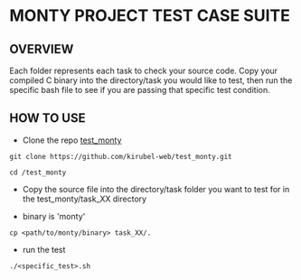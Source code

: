 # MONTY PROJECT TEST CASE SUITE

## OVERVIEW

Each folder represents each task to check your source code. Copy your compiled C binary into the directory/task you would like to test, then run the specific bash file to see if you are passing that specific test condition.

## HOW TO USE

- Clone the repo [test_monty](https://github.com/kirubel-web/test_monty.git)
```
git clone https://github.com/kirubel-web/test_monty.git

cd /test_monty
```

- Copy the source file into the directory/task folder you want to test for in the test_monty/task_XX directory

- binary is 'monty'
```
cp <path/to/monty/binary> task_XX/.
```

- run the test
```
./<specific_test>.sh
```
